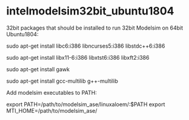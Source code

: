 # intelmodelsim32bit_ubuntu1804
32bit packages that should be installed to run 32bit Modelsim on 64bit Ubuntu1804:

sudo apt-get install libc6:i386 libncurses5:i386 libstdc++6:i386

sudo apt-get install libx11-6:i386 libxtst6:i386 libxft2:i386

sudo apt-get install gawk

sudo apt-get install gcc-multilib g++-multilib


Add modelsim executables to PATH:

export PATH=/path/to/modelsim_ase/linuxaloem/:$PATH
export MTI_HOME=/path/to/modelsim_ase/
